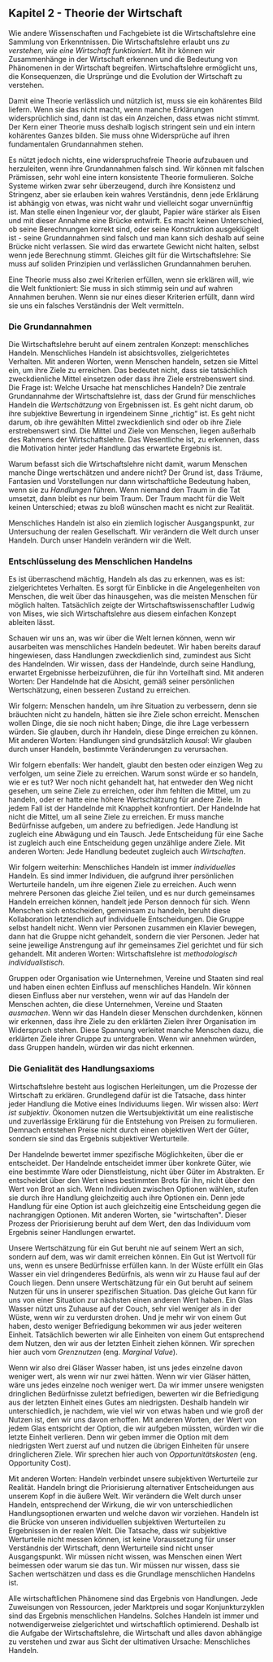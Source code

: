 ## Kapitel 2 - Theorie der Wirtschaft

<!-- {"id": "02_000_3881_1b54", "done": 1, "fre": 43, "wsf": 18, "hash": "0fa23f570"} -->

Wie andere Wissenschaften und Fachgebiete ist die Wirtschaftslehre eine Sammlung von Erkenntnissen. Die Wirtschaftslehre erlaubt uns *zu verstehen, wie eine Wirtschaft funktioniert*. Mit ihr können wir Zusammenhänge in der Wirtschaft erkennen und die Bedeutung von Phänomenen in der Wirtschaft begreifen. Wirtschaftslehre ermöglicht uns, die Konsequenzen, die Ursprünge und die Evolution der Wirtschaft zu verstehen.

<!-- {"id": "02_001_412a_f07d", "done": 1, "fre": 60, "wsf": 52, "hash": "dd78c11c9"} -->

Damit eine Theorie verlässlich und nützlich ist, muss sie ein kohärentes Bild liefern. Wenn sie das nicht macht, wenn manche Erklärungen widersprüchlich sind, dann ist das ein Anzeichen, dass etwas nicht stimmt. Der Kern einer Theorie muss deshalb logisch stringent sein und ein intern kohärentes Ganzes bilden. Sie muss ohne Widersprüche auf ihren fundamentalen Grundannahmen stehen.

<!-- {"id": "02_002_89a6_2c09", "done": 1, "fre": 49, "wsf": 36, "hash": "0d654f268"} -->

Es nützt jedoch nichts, eine widerspruchsfreie Theorie aufzubauen und herzuleiten, wenn ihre Grundannahmen falsch sind. Wir können mit falschen Prämissen, sehr wohl eine intern konsistente Theorie formulieren. Solche Systeme wirken zwar sehr überzeugend, durch ihre Konsistenz und Stringenz, aber sie erlauben kein wahres Verständnis, denn jede Erklärung ist abhängig von etwas, was nicht wahr und vielleicht sogar unvernünftig ist. Man stelle einen Ingenieur vor, der glaubt, Papier wäre stärker als Eisen und mit dieser Annahme eine Brücke entwirft. Es macht keinen Unterschied, ob seine Berechnungen korrekt sind, oder seine Konstruktion ausgeklügelt ist - seine Grundannahmen sind falsch und man kann sich deshalb auf seine Brücke nicht verlassen. Sie wird das erwartete Gewicht nicht halten, selbst wenn jede Berechnung stimmt. Gleiches gilt für die Wirtschaftslehre: Sie muss auf soliden Prinzipien und verlässlichen Grundannahmen beruhen.

<!-- {"id": "02_003_18f1_78f7", "done": 1, "fre": 59, "wsf": 39, "hash": "1875db388"} -->

Eine Theorie muss also zwei Kriterien erfüllen, wenn sie erklären will, wie die Welt funktioniert: Sie muss in sich stimmig sein *und* auf wahren Annahmen beruhen. Wenn sie nur eines dieser Kriterien erfüllt, dann wird sie uns ein falsches Verständnis der Welt vermitteln.

### Die Grundannahmen

<!-- {"id": "02_004_9cb9_ee35", "done": 1, "fre": 50, "wsf": 34, "hash": "551ec4628"} -->

Die Wirtschaftslehre beruht auf einem zentralen Konzept: menschliches Handeln. Menschliches Handeln ist absichtsvolles, zielgerichtetes Verhalten. Mit anderen Worten, wenn Menschen handeln, setzen sie Mittel ein, um ihre Ziele zu erreichen. Das bedeutet nicht, dass sie tatsächlich zweckdienliche Mittel einsetzen oder dass ihre Ziele erstrebenswert sind. Die Frage ist: Welche Ursache hat menschliches Handeln? Die zentrale Grundannahme der Wirtschaftslehre ist, dass der Grund für menschliches Handeln die *Wertschätzung* von Ergebnissen ist. Es geht nicht darum, ob ihre subjektive Bewertung in irgendeinem Sinne „richtig“ ist. Es geht nicht darum, ob ihre gewählten Mittel zweckdienlich sind oder ob ihre Ziele erstrebenswert sind. Die Mittel und Ziele von Menschen, liegen außerhalb des Rahmens der Wirtschaftslehre. Das Wesentliche ist, zu erkennen, dass die Motivation hinter jeder Handlung das erwartete Ergebnis ist.

<!-- {"id": "02_005_28b2_a6f7", "done": 1, "fre": 70, "wsf": 62, "hash": "2a90a88a8"} -->

Warum befasst sich die Wirtschaftslehre nicht damit, warum Menschen manche Dinge wertschätzen und andere nicht? Der Grund ist, dass Träume, Fantasien und Vorstellungen nur dann wirtschaftliche Bedeutung haben, wenn sie zu *Handlungen* führen. Wenn niemand den Traum in die Tat umsetzt, dann bleibt es nur beim Traum. Der Traum macht für die Welt keinen Unterschied; etwas zu bloß wünschen macht es nicht zur Realität.

<!-- {"id": "02_006_d11f_9cd4", "done": 1, "fre": 59, "wsf": 32, "hash": "7f2a0911a"} -->

Menschliches Handeln ist also ein ziemlich logischer Ausgangspunkt, zur Untersuchung der realen Gesellschaft. Wir verändern die Welt durch unser Handeln. Durch unser Handeln verändern wir die Welt.

### Entschlüsselung des Menschlichen Handelns

<!-- {"id": "02_007_63de_23f3", "done": 1, "fre": 51, "wsf": 36, "hash": "79acbea63"} -->

Es ist überraschend mächtig, Handeln als das zu erkennen, was es ist: zielgerichtetes Verhalten. Es sorgt für Einblicke in die Angelegenheiten von Menschen, die weit über das hinausgehen, was die meisten Menschen für möglich halten. Tatsächlich zeigte der Wirtschaftswissenschaftler Ludwig von Mises, wie sich Wirtschaftslehre aus diesem einfachen Konzept ableiten lässt.

<!-- {"id": "02_008_9e20_bbe6", "done": 1, "fre": 52, "wsf": 28, "hash": "415ba4d90"} -->

Schauen wir uns an, was wir über die Welt lernen können, wenn wir ausarbeiten was menschliches Handeln bedeutet. Wir haben bereits darauf hingewiesen, dass Handlungen zweckdienlich sind, zumindest aus Sicht des Handelnden. Wir wissen, dass der Handelnde, durch seine Handlung, erwartet Ergebnisse herbeizuführen, die für ihn Vorteilhaft sind. Mit anderen Worten: Der Handelnde hat die Absicht, gemäß seiner persönlichen Wertschätzung, einen besseren Zustand zu erreichen.

<!-- {"id": "02_009_b0af_a9e0", "done": 1, "fre": 53, "wsf": 46, "hash": "1e050c5d6"} -->

Wir folgern: Menschen handeln, um ihre Situation zu verbessern, denn sie bräuchten nicht zu handeln, hätten sie ihre Ziele schon erreicht. Menschen wollen Dinge, die sie noch nicht haben; Dinge, die ihre Lage verbessern würden. Sie glauben, durch ihr Handeln, diese Dinge erreichen zu können. Mit anderen Worten: Handlungen sind grundsätzlich *kausal*: Wir glauben durch unser Handeln, bestimmte Veränderungen zu verursachen.

<!-- {"id": "02_010_2215_b779", "done": 1, "fre": 61, "wsf": 50, "hash": "fa4653e5a"} -->

Wir folgern ebenfalls: Wer handelt, glaubt den besten oder einzigen Weg zu verfolgen, um seine Ziele zu erreichen. Warum sonst würde er so handeln, wie er es tut? Wer noch nicht gehandelt hat, hat entweder den Weg nicht gesehen, um seine Ziele zu erreichen, oder ihm fehlten die Mittel, um zu handeln, oder er hatte eine höhere Wertschätzung für andere Ziele. In jedem Fall ist der Handelnde mit Knappheit konfrontiert. Der Handelnde hat nicht die Mittel, um all seine Ziele zu erreichen. Er muss manche Bedürfnisse aufgeben, um andere zu befriedigen. Jede Handlung ist zugleich eine Abwägung und ein Tausch. Jede Entscheidung für eine Sache ist zugleich auch eine Entscheidung gegen unzählige andere Ziele. Mit anderen Worten: Jede Handlung bedeutet zugleich auch *Wirtschaften*.

<!-- {"id": "02_011_6fa2_adea", "done": 1, "fre": 44, "wsf": 22, "hash": "5378b7b7e"} -->

Wir folgern weiterhin: Menschliches Handeln ist immer *individuelles* Handeln. Es sind immer Individuen, die aufgrund ihrer persönlichen Werturteile handeln, um ihre eigenen Ziele zu erreichen. Auch wenn mehrere Personen das gleiche Ziel teilen, und es nur durch gemeinsames Handeln erreichen können, handelt jede Person dennoch für sich. Wenn Menschen sich entscheiden, gemeinsam zu handeln, beruht diese Kollaboration letztendlich auf individuelle Entscheidungen. Die Gruppe selbst handelt nicht. Wenn vier Personen zusammen ein Klavier bewegen, dann hat die Gruppe nicht gehandelt, sondern die vier Personen. Jeder hat seine jeweilige Anstrengung auf ihr gemeinsames Ziel gerichtet und für sich gehandelt. Mit anderen Worten: Wirtschaftslehre ist *methodologisch individualistisch*.

<!-- {"id": "02_012_d440_8085", "done": 1, "fre": 51, "wsf": 36, "hash": "5d7da8146"} -->

Gruppen oder Organisation wie Unternehmen, Vereine und Staaten sind real und haben einen echten Einfluss auf menschliches Handeln. Wir können diesen Einfluss aber nur verstehen, wenn wir auf das Handeln der Menschen achten, die diese Unternehmen, Vereine und Staaten *ausmachen*. Wenn wir das Handeln dieser Menschen durchdenken, können wir erkennen, dass ihre Ziele zu den erklärten Zielen ihrer Organisation im Widerspruch stehen. Diese Spannung verleitet manche Menschen dazu, die erklärten Ziele ihrer Gruppe zu untergraben. Wenn wir annehmen würden, dass Gruppen handeln, würden wir das nicht erkennen.

### Die Genialität des Handlungsaxioms

<!-- {"id": "02_013_5c6e_290a", "done": 1, "fre": 38, "wsf": 22, "hash": "3e2c1394c"} -->

Wirtschaftslehre besteht aus logischen Herleitungen, um die Prozesse der Wirtschaft zu erklären. Grundlegend dafür ist die Tatsache, dass hinter jeder Handlung die Motive eines Individuums liegen. Wir wissen also: *Wert ist subjektiv*. Ökonomen nutzen die Wertsubjektivität um eine realistische und zuverlässige Erklärung für die Entstehung von Preisen zu formulieren. Demnach entstehen Preise nicht durch einen objektiven Wert der Güter, sondern sie sind das Ergebnis subjektiver Werturteile.

<!-- {"id": "02_014_81a4_dcf8", "done": 1, "fre": 49, "wsf": 34, "hash": "af0733095"} -->

Der Handelnde bewertet immer spezifische Möglichkeiten, über die er entscheidet. Der Handelnde entscheidet immer über konkrete Güter, wie eine bestimmte Ware oder Dienstleistung, nicht über Güter im Abstrakten. Er entscheidet über den Wert eines bestimmten Brots für ihn, nicht über den Wert von Brot an sich. Wenn Individuen zwischen Optionen wählen, stufen sie durch ihre Handlung gleichzeitig auch ihre Optionen ein. Denn jede Handlung für eine Option ist auch gleichzeitig eine Entscheidung gegen die nachrangigen Optionen. Mit anderen Worten, sie "wirtschaften". Dieser Prozess der Priorisierung beruht auf dem Wert, den das Individuum vom Ergebnis seiner Handlungen erwartet.

<!-- {"id": "02_015_90ce_c539", "done": 1, "fre": 69, "wsf": 56, "hash": "3fe0cd0d2"} -->

Unsere Wertschätzung für ein Gut beruht nie auf seinem Wert an sich, sondern auf dem, was wir damit erreichen können. Ein Gut ist Wertvoll für uns, wenn es unsere Bedürfnisse erfüllen kann. In der Wüste erfüllt ein Glas Wasser ein viel dringenderes Bedürfnis, als wenn wir zu Hause faul auf der Couch liegen. Denn unsere Wertschätzung für ein Gut beruht auf seinem Nutzen für uns in unserer spezifischen Situation. Das gleiche Gut kann für uns von einer Situation zur nächsten einen anderen Wert haben. Ein Glas Wasser nützt uns Zuhause auf der Couch, sehr viel weniger als in der Wüste, wenn wir zu verdursten drohen. Und je mehr wir von einem Gut haben, desto weniger Befriedigung bekommen wir aus jeder weiteren Einheit. Tatsächlich bewerten wir alle Einheiten von einem Gut entsprechend dem Nutzen, den wir aus der letzten Einheit ziehen können. Wir sprechen hier auch vom *Grenznutzen* (eng. *Marginal Value*).

<!-- {"id": "02_016_bed3_70b1", "done": 1, "fre": 56, "wsf": 49, "hash": "1c01d6599"} -->

Wenn wir also drei Gläser Wasser haben, ist uns jedes einzelne davon weniger wert, als wenn wir nur zwei hätten. Wenn wir vier Gläser hätten, wäre uns jedes einzelne noch weniger wert. Da wir immer unsere wenigsten dringlichen Bedürfnisse zuletzt befriedigen, bewerten wir die Befriedigung aus der letzten Einheit eines Gutes am niedrigsten. Deshalb handeln wir unterschiedlich, je nachdem, wie viel wir von etwas haben und wie groß der Nutzen ist, den wir uns davon erhoffen. Mit anderen Worten, der Wert von jedem Glas entspricht der Option, die wir aufgeben müssten, würden wir die letzte Einheit verlieren. Denn wir geben immer die Option mit dem niedrigsten Wert zuerst auf und nutzen die übrigen Einheiten für unsere dringlicheren Ziele. Wir sprechen hier auch von *Opportunitätskosten* (eng. Opportunity Cost).

<!-- {"id": "02_017_22f7_6a4f", "done": 1, "fre": 47, "wsf": 30, "hash": "73bf4d496"} -->

Mit anderen Worten: Handeln verbindet unsere subjektiven Werturteile zur Realität. Handeln bringt die Priorisierung alternativer Entscheidungen aus unserem Kopf in die äußere Welt. Wir verändern die Welt durch unser Handeln, entsprechend der Wirkung, die wir von unterschiedlichen Handlungsoptionen erwarten und welche davon wir vorziehen. Handeln ist die Brücke von unseren individuellen subjektiven Werturteilen zu Ergebnissen in der realen Welt. Die Tatsache, dass wir subjektive Werturteile nicht messen können, ist keine Voraussetzung für unser Verständnis der Wirtschaft, denn Werturteile sind nicht unser Ausgangspunkt. Wir müssen nicht wissen, was Menschen einen Wert beimessen oder warum sie das tun. Wir müssen nur wissen, dass sie Sachen wertschätzen und dass es die Grundlage menschlichen Handelns ist.

<!-- {"id": "02_018_04c0_0405", "done": 1, "fre": 37, "wsf": 10, "hash": "d6fdbca0e"} -->

Alle wirtschaftlichen Phänomene sind das Ergebnis von Handlungen. Jede Zuweisungen von Ressourcen, jeder Marktpreis und sogar Konjunkturzyklen sind das Ergebnis menschlichen Handelns. Solches Handeln ist immer und notwendigerweise zielgerichtet und wirtschaftlich optimierend. Deshalb ist die Aufgabe der Wirtschaftslehre, die Wirtschaft und alles davon abhängige zu verstehen und zwar aus Sicht der ultimativen Ursache: Menschliches Handeln.

